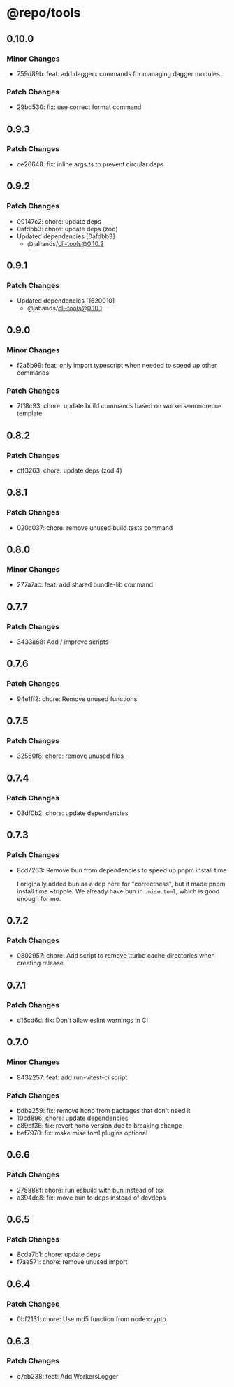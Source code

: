 # @repo/tools

## 0.10.0

### Minor Changes

- 759d89b: feat: add daggerx commands for managing dagger modules

### Patch Changes

- 29bd530: fix: use correct format command

## 0.9.3

### Patch Changes

- ce26648: fix: inline args.ts to prevent circular deps

## 0.9.2

### Patch Changes

- 00147c2: chore: update deps
- 0afdbb3: chore: update deps (zod)
- Updated dependencies [0afdbb3]
  - @jahands/cli-tools@0.10.2

## 0.9.1

### Patch Changes

- Updated dependencies [1620010]
  - @jahands/cli-tools@0.10.1

## 0.9.0

### Minor Changes

- f2a5b99: feat: only import typescript when needed to speed up other commands

### Patch Changes

- 7f18c93: chore: update build commands based on workers-monorepo-template

## 0.8.2

### Patch Changes

- cff3263: chore: update deps (zod 4)

## 0.8.1

### Patch Changes

- 020c037: chore: remove unused build tests command

## 0.8.0

### Minor Changes

- 277a7ac: feat: add shared bundle-lib command

## 0.7.7

### Patch Changes

- 3433a68: Add / improve scripts

## 0.7.6

### Patch Changes

- 94e1ff2: chore: Remove unused functions

## 0.7.5

### Patch Changes

- 32560f8: chore: remove unused files

## 0.7.4

### Patch Changes

- 03df0b2: chore: update dependencies

## 0.7.3

### Patch Changes

- 8cd7263: Remove bun from dependencies to speed up pnpm install time

  I originally added bun as a dep here for "correctness", but it made pnpm install time ~tripple. We already have bun in `.mise.toml`, which is good enough for me.

## 0.7.2

### Patch Changes

- 0802957: chore: Add script to remove .turbo cache directories when creating release

## 0.7.1

### Patch Changes

- d16cd6d: fix: Don't allow eslint warnings in CI

## 0.7.0

### Minor Changes

- 8432257: feat: add run-vitest-ci script

### Patch Changes

- bdbe259: fix: remove hono from packages that don't need it
- 10cd896: chore: update dependencies
- e89bf36: fix: revert hono version due to breaking change
- bef7970: fix: make mise.toml plugins optional

## 0.6.6

### Patch Changes

- 275888f: chore: run esbuild with bun instead of tsx
- a394dc8: fix: move bun to deps instead of devdeps

## 0.6.5

### Patch Changes

- 8cda7b1: chore: update deps
- f7ae571: chore: remove unused import

## 0.6.4

### Patch Changes

- 0bf2131: chore: Use md5 function from node:crypto

## 0.6.3

### Patch Changes

- c7cb238: feat: Add WorkersLogger
